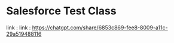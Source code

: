 # Salesforce Test Class 

link : link : https://chatgpt.com/share/6853c869-fee8-8009-a11c-29a519488116

